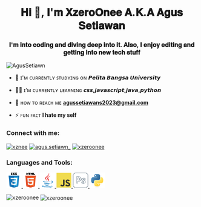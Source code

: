 <h1 align="center">𝐇𝐢 👋, 𝐈'𝐦 𝐗𝐳𝐞𝐫𝐨𝐎𝐧𝐞𝐞 𝐀.𝐊.𝐀 𝐀𝐠𝐮𝐬 𝐒𝐞𝐭𝐢𝐚𝐰𝐚𝐧</h1>
<h3 align="center">𝐈'𝐦 𝐢𝐧𝐭𝐨 𝐜𝐨𝐝𝐢𝐧𝐠 𝐚𝐧𝐝 𝐝𝐢𝐯𝐢𝐧𝐠 𝐝𝐞𝐞𝐩 𝐢𝐧𝐭𝐨 𝐢𝐭. 𝐀𝐥𝐬𝐨, 𝐈 𝐞𝐧𝐣𝐨𝐲 𝐞𝐝𝐢𝐭𝐢𝐧𝐠 𝐚𝐧𝐝 𝐠𝐞𝐭𝐭𝐢𝐧𝐠 𝐢𝐧𝐭𝐨 𝐧𝐞𝐰 𝐭𝐞𝐜𝐡 𝐬𝐭𝐮𝐟𝐟</h3>

<p align="left"> <img src="https://komarev.com/ghpvc/?username=AgusSetiawn&label=Profile%20views&color=0e75b6&style=flat" alt="AgusSetiawn" /> </p>

- 📖 ɪ'ᴍ ᴄᴜʀʀᴇɴᴛʟʏ ꜱᴛᴜᴅʏɪɴɢ ᴏɴ **𝙋𝙚𝙡𝙞𝙩𝙖 𝘽𝙖𝙣𝙜𝙨𝙖 𝙐𝙣𝙞𝙫𝙚𝙧𝙨𝙞𝙩𝙮**

- 👨‍💻 ɪ’ᴍ ᴄᴜʀʀᴇɴᴛʟʏ ʟᴇᴀʀɴɪɴɢ **𝙘𝙨𝙨,𝙟𝙖𝙫𝙖𝙨𝙘𝙧𝙞𝙥𝙩,𝙟𝙖𝙫𝙖,𝙥𝙮𝙩𝙝𝙤𝙣**

- 📩 ʜᴏᴡ ᴛᴏ ʀᴇᴀᴄʜ ᴍᴇ **agussetiawans2023@gmail.com**

- ⚡ ꜰᴜɴ ꜰᴀᴄᴛ **I hate my self**

<h3 align="left">Connect with me:</h3>
<p align="left">
<a href="https://fb.com/xznee" target="blank"><img align="center" src="https://raw.githubusercontent.com/rahuldkjain/github-profile-readme-generator/master/src/images/icons/Social/facebook.svg" alt="xznee" height="30" width="40" /></a>
<a href="https://instagram.com/agus.setiawn_" target="blank"><img align="center" src="https://raw.githubusercontent.com/rahuldkjain/github-profile-readme-generator/master/src/images/icons/Social/instagram.svg" alt="agus.setiawn_" height="30" width="40" /></a>
<a href="https://www.youtube.com/@xzeroonee" target="blank"><img align="center" src="https://raw.githubusercontent.com/rahuldkjain/github-profile-readme-generator/master/src/images/icons/Social/youtube.svg" alt="xzeroonee" height="30" width="40" /></a>
</p>

<h3 align="left">Languages and Tools:</h3>
<p align="left"> <a href="https://www.w3schools.com/css/" target="_blank" rel="noreferrer"> <img src="https://raw.githubusercontent.com/devicons/devicon/master/icons/css3/css3-original-wordmark.svg" alt="css3" width="40" height="40"/> </a> <a href="https://www.w3.org/html/" target="_blank" rel="noreferrer"> <img src="https://raw.githubusercontent.com/devicons/devicon/master/icons/html5/html5-original-wordmark.svg" alt="html5" width="40" height="40"/> </a> <a href="https://www.java.com" target="_blank" rel="noreferrer"> <img src="https://raw.githubusercontent.com/devicons/devicon/master/icons/java/java-original.svg" alt="java" width="40" height="40"/> </a> <a href="https://developer.mozilla.org/en-US/docs/Web/JavaScript" target="_blank" rel="noreferrer"> <img src="https://raw.githubusercontent.com/devicons/devicon/master/icons/javascript/javascript-original.svg" alt="javascript" width="40" height="40"/> </a> <a href="https://www.photoshop.com/en" target="_blank" rel="noreferrer"> <img src="https://raw.githubusercontent.com/devicons/devicon/master/icons/photoshop/photoshop-line.svg" alt="photoshop" width="40" height="40"/> </a> <a href="https://www.python.org" target="_blank" rel="noreferrer"> <img src="https://raw.githubusercontent.com/devicons/devicon/master/icons/python/python-original.svg" alt="python" width="40" height="40"/> </a> </p>

<p><img align="left" src="https://github-readme-stats.vercel.app/api/top-langs?username=AgusSetiawn&show_icons=true&locale=en&layout=compact" alt="xzeroonee" /></p>

<p>&nbsp;<img align="center" src="https://github-readme-stats.vercel.app/api?username=AgusSetiawn&show_icons=true&locale=en" alt="xzeroonee" /></p>
